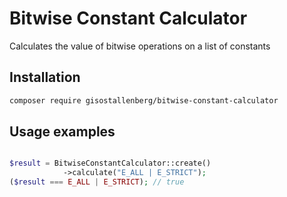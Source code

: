 # Bitwise Constant Calculator
Calculates the value of bitwise operations on a list of constants

## Installation
```bash
composer require gisostallenberg/bitwise-constant-calculator
```

## Usage examples
```php

$result = BitwiseConstantCalculator::create()
            ->calculate("E_ALL | E_STRICT");
($result === E_ALL | E_STRICT); // true
```